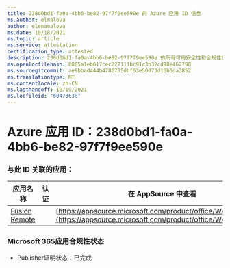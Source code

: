 ```yaml
---
title: 238d0bd1-fa0a-4bb6-be82-97f7f9ee590e 的 Azure 应用 ID 信息
ms.author: elmalova
author: elenamalova
ms.date: 10/18/2021
ms.topic: article
ms.service: attestation
certification_type: attested
description: 238d0bd1-fa0a-4bb6-be82-97f7f9ee590e 的所有可用安全性和合规性信息。
ms.openlocfilehash: 0865a1eb617cec227111bc91c3b32cd98e462790
ms.sourcegitcommit: ae9bbad444b4786735dbf63e50073d10b5da3852
ms.translationtype: MT
ms.contentlocale: zh-CN
ms.lasthandoff: 10/19/2021
ms.locfileid: "60473638"
---
```

# <a name="azure-app-id-238d0bd1-fa0a-4bb6-be82-97f7f9ee590e"></a>Azure 应用 ID：238d0bd1-fa0a-4bb6-be82-97f7f9ee590e


### <a name="apps-associated-with-this-id"></a>与此 ID 关联的应用：
| **应用名称** | **认证** | **在 AppSource 中查看** |
|--------------|---------------|-----------------------|
| [Fusion Remote](https://docs.microsoft.com/microsoft-365-app-certification/forward/WA200001422) |  | [https://appsource.microsoft.com/product/office/WA200001422](https://appsource.microsoft.com/product/office/WA200001422) |

### <a name="microsoft-365-app-compliance-status"></a>Microsoft 365应用合规性状态
- Publisher证明状态：已完成
